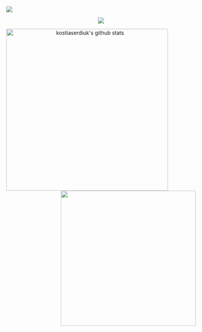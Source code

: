 <!---Codewars --->
<img src="https://www.codewars.com/users/kostiaserdiuk/badges/micro">
<!--- Picture --->
<p align="center">
<img src="https://github.com/kostiaserdiuk/serdiuk/blob/main/picture/gif-line.gif" />
</p align="center">
<!--- Stat's --->
<p align="center">
<img align="left" width="430" height="auto" alt="kostiaserdiuk's github stats" src="https://github-readme-stats.vercel.app/api?username=kostiaserdiuk&show_icons=true&theme=radical&count_private=true&amp&include_all_commits=true">
<img align="right" width="359" height="auto" src="https://github-readme-stats.vercel.app/api/top-langs/?username=kostiaserdiuk&layout=compact&theme=radical">
</p align="center">
